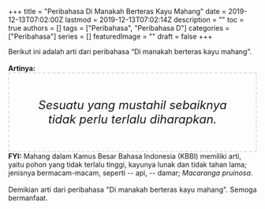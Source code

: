 +++
title = "Peribahasa Di Manakah Berteras Kayu Mahang"
date = 2019-12-13T07:02:00Z
lastmod = 2019-12-13T07:02:14Z
description = ""
toc = true
authors = []
tags = ["Peribahasa", "Peribahasa D"]
categories = ["Peribahasa"]
series = []
featuredImage = ""
draft = false
+++

<div dir="ltr" style="text-align: left;" trbidi="on"><div style="text-align: justify;">Berikut ini adalah arti dari peribahasa “Di manakah berteras kayu mahang”.</div><br /><div style="text-align: justify;"><b>Artinya:</b></div><div style="border: 2px dashed #ddd; font-size: 24px; height: auto; margin: 0 auto; padding: 50px; text-align: center; width: auto;"><i>Sesuatu yang mustahil sebaiknya tidak perlu terlalu diharapkan.</i></div><b>FYI:</b> Mahang dalam Kamus Besar Bahasa Indonesia (KBBI) memiliki arti, yaitu pohon yang tidak terlalu tinggi, kayunya lunak dan tidak tahan lama; jenisnya bermacam-macam, seperti -- api, -- damar; <i>Macaranga pruinosa</i>.<br /><br /><div style="text-align: justify;">Demikian arti dari peribahasa "Di manakah berteras kayu mahang". Semoga bermanfaat.</div></div>
